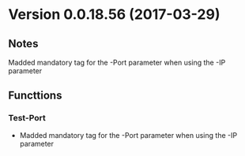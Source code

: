 # Version 0.0.18.56 (2017-03-29)
         
## Notes

Madded mandatory tag for the -Port parameter when using the -IP parameter

## Functtions

### Test-Port

* Madded mandatory tag for the -Port parameter when using the -IP parameter